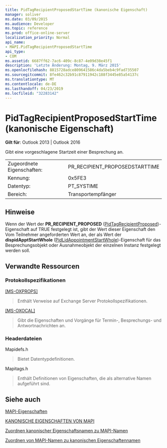 ```yaml
---
title: PidTagRecipientProposedStartTime (kanonische Eigenschaft)
manager: soliver
ms.date: 03/09/2015
ms.audience: Developer
ms.topic: reference
ms.prod: office-online-server
localization_priority: Normal
api_name:
- MAPI.PidTagRecipientProposedStartTime
api_type:
- COM
ms.assetid: 6687ff62-7ac6-409c-8c87-4e09d38e45f1
description: 'Letzte Änderung: Montag, 9. März 2015'
ms.openlocfilehash: 8815728adce809641586c4da5beb4c9fad735507
ms.sourcegitcommit: 8fe462c32b91c87911942c188f3445e85a54137c
ms.translationtype: MT
ms.contentlocale: de-DE
ms.lasthandoff: 04/23/2019
ms.locfileid: "32283142"
---
```

# <a name="pidtagrecipientproposedstarttime-canonical-property"></a>PidTagRecipientProposedStartTime (kanonische Eigenschaft)

  
  
**Gilt für**: Outlook 2013 | Outlook 2016 
  
Gibt eine vorgeschlagene Startzeit einer Besprechung an.
  
|||
|:-----|:-----|
|Zugeordnete Eigenschaften:  <br/> |PR_RECIPIENT_PROPOSEDSTARTTIME  <br/> |
|Kennung:  <br/> |0x5FE3  <br/> |
|Datentyp:  <br/> |PT_SYSTIME  <br/> |
|Bereich:  <br/> |Transportempfänger  <br/> |
   
## <a name="remarks"></a>Hinweise

Wenn der Wert der **PR_RECIPIENT_PROPOSED** ([PidTagRecipientProposed](pidtagrecipientproposed-canonical-property.md))-Eigenschaft auf TRUE festgelegt ist, gibt der Wert dieser Eigenschaft den Vom Teilnehmer angeforderten Wert an, der als Wert der **dispidApptStartWhole** ([PidLidAppointmentStartWhole](pidlidappointmentstartwhole-canonical-property.md))-Eigenschaft für das Besprechungsobjekt oder Ausnahmeobjekt der einzelnen Instanz festgelegt werden soll.
  
## <a name="related-resources"></a>Verwandte Ressourcen

### <a name="protocol-specifications"></a>Protokollspezifikationen

[[MS-OXPROPS]](https://msdn.microsoft.com/library/f6ab1613-aefe-447d-a49c-18217230b148%28Office.15%29.aspx)
  
> Enthält Verweise auf Exchange Server Protokollspezifikationen.
    
[[MS-OXOCAL]](https://msdn.microsoft.com/library/09861fde-c8e4-4028-9346-e7c214cfdba1%28Office.15%29.aspx)
  
> Gibt die Eigenschaften und Vorgänge für Termin-, Besprechungs- und Antwortnachrichten an.
    
### <a name="header-files"></a>Headerdateien

Mapidefs.h
  
> Bietet Datentypdefinitionen.
    
Mapitags.h
  
> Enthält Definitionen von Eigenschaften, die als alternative Namen aufgeführt sind.
    
## <a name="see-also"></a>Siehe auch



[MAPI-Eigenschaften](mapi-properties.md)
  
[KANONISCHE EIGENSCHAFTEN VON MAPI](mapi-canonical-properties.md)
  
[Zuordnen kanonischer Eigenschaftsnamen zu MAPI-Namen](mapping-canonical-property-names-to-mapi-names.md)
  
[Zuordnen von MAPI-Namen zu kanonischen Eigenschaftennamen](mapping-mapi-names-to-canonical-property-names.md)

